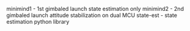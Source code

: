 minimind1 - 1st gimbaled launch state estimation only
minimind2 - 2nd gimbaled launch attitude stabilization on dual MCU
state-est - state estimation python library